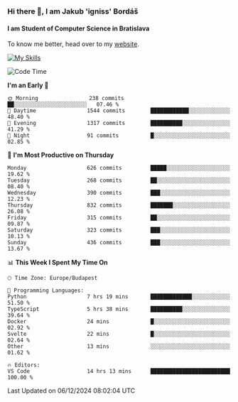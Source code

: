 ### Hi there 👋, I am Jakub 'igniss' Bordáš

#### I am Student of Computer Science in Bratislava
To know me better, head over to my [website](https://bordas.sk).

[![My Skills](https://skillicons.dev/icons?i=js,html,css,figma,svelte,java,kotlin,python,postgresql,typescript,nest,nodejs)](https://bordas.sk)


<!--START_SECTION:waka-->
![Code Time](http://img.shields.io/badge/Code%20Time-1%2C612%20hrs%202%20mins-blue)

**I'm an Early 🐤** 

```text
🌞 Morning                238 commits         ██░░░░░░░░░░░░░░░░░░░░░░░   07.46 % 
🌆 Daytime                1544 commits        ████████████░░░░░░░░░░░░░   48.40 % 
🌃 Evening                1317 commits        ██████████░░░░░░░░░░░░░░░   41.29 % 
🌙 Night                  91 commits          █░░░░░░░░░░░░░░░░░░░░░░░░   02.85 % 
```
📅 **I'm Most Productive on Thursday** 

```text
Monday                   626 commits         █████░░░░░░░░░░░░░░░░░░░░   19.62 % 
Tuesday                  268 commits         ██░░░░░░░░░░░░░░░░░░░░░░░   08.40 % 
Wednesday                390 commits         ███░░░░░░░░░░░░░░░░░░░░░░   12.23 % 
Thursday                 832 commits         ███████░░░░░░░░░░░░░░░░░░   26.08 % 
Friday                   315 commits         ██░░░░░░░░░░░░░░░░░░░░░░░   09.87 % 
Saturday                 323 commits         ███░░░░░░░░░░░░░░░░░░░░░░   10.13 % 
Sunday                   436 commits         ███░░░░░░░░░░░░░░░░░░░░░░   13.67 % 
```


📊 **This Week I Spent My Time On** 

```text
🕑︎ Time Zone: Europe/Budapest

💬 Programming Languages: 
Python                   7 hrs 19 mins       █████████████░░░░░░░░░░░░   51.50 % 
TypeScript               5 hrs 38 mins       ██████████░░░░░░░░░░░░░░░   39.64 % 
Docker                   24 mins             █░░░░░░░░░░░░░░░░░░░░░░░░   02.92 % 
Svelte                   22 mins             █░░░░░░░░░░░░░░░░░░░░░░░░   02.64 % 
Other                    13 mins             ░░░░░░░░░░░░░░░░░░░░░░░░░   01.62 % 

🔥 Editors: 
VS Code                  14 hrs 13 mins      █████████████████████████   100.00 % 
```


 Last Updated on 06/12/2024 08:02:04 UTC
<!--END_SECTION:waka-->
